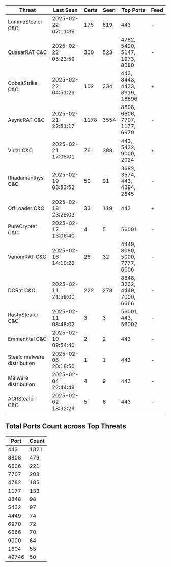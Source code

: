 | Threat                     | Last Seen                | Certs   | Seen      | Top Ports                        | Feed |
|----------------------------|--------------------------|---------|-----------|----------------------------------|------|
| LummaStealer C&C           | 2025-02-22 07:11:36      | 175     | 619       | 443                              | -    |
| QuasarRAT C&C              | 2025-02-22 05:23:59      | 300     | 523       | 4782, 5490, 5147, 1973, 8080     | -    |
| CobaltStrike C&C           | 2025-02-22 04:51:29      | 102     | 334       | 443, 8443, 4433, 8919, 18896     | +    |
| AsyncRAT C&C               | 2025-02-21 22:51:17      | 1178    | 3554      | 8808, 6606, 7707, 1177, 6970     | -    |
| Vidar C&C                  | 2025-02-21 17:05:01      | 76      | 388       | 443, 5432, 9000, 2024            | +    |
| Rhadamanthys C&C           | 2025-02-19 03:53:52      | 50      | 91        | 3682, 3574, 443, 4394, 2845      | -    |
| OffLoader C&C              | 2025-02-18 23:29:03      | 33      | 119       | 443                              | +    |
| PureCrypter C&C            | 2025-02-17 13:06:40      | 4       | 5         | 56001                            | -    |
| VenomRAT C&C               | 2025-02-16 14:10:22      | 26      | 32        | 4449, 8080, 5000, 7777, 6606     | -    |
| DCRat C&C                  | 2025-02-11 21:59:00      | 222     | 278       | 8848, 3232, 4449, 7000, 6666     | -    |
| RustyStealer C&C           | 2025-02-11 08:48:02      | 3       | 3         | 56001, 443, 56002                | -    |
| Emmenhtal C&C              | 2025-02-10 09:54:40      | 2       | 2         | 443                              | -    |
| Stealc malware distribution | 2025-02-06 20:18:50      | 1       | 1         | 443                              | -    |
| Malware distribution       | 2025-02-04 22:44:49      | 4       | 9         | 443                              | -    |
| ACRStealer C&C             | 2025-02-02 18:32:29      | 5       | 6         | 443                              | -    |

## Total Ports Count across Top Threats
| Port       | Count      |
|------------|------------|
| 443        | 1321       |
| 8808       | 479        |
| 6606       | 221        |
| 7707       | 208        |
| 4782       | 185        |
| 1177       | 133        |
| 8848       | 98         |
| 5432       | 97         |
| 4449       | 74         |
| 6970       | 72         |
| 6666       | 70         |
| 9000       | 64         |
| 1604       | 55         |
| 49746      | 50         |